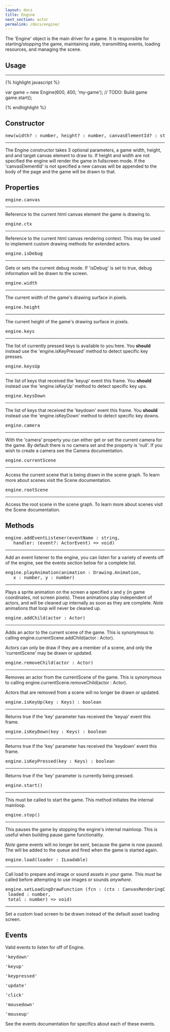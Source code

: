 ```yaml
---
layout: docs
title: Engine
next_section: actor
permalink: /docs/engine/
---
```


The 'Engine' object is the main driver for a game. It is responsible for 
starting/stopping the game, maintaining state, transmitting events, 
loading resources, and managing the scene.

## Usage
--------
{% highlight javascript %}

var game = new Engine(600, 400, 'my-game');
// TODO: Build game
game.start();

{% endhighlight %}


## Constructor 
<pre>new(width? : number, height? : number, canvasElementId? : string)</pre>
--------------

The Engine constructor takes 3 optional parameters, a game width, height, and 
and target canvas element to draw to. If height and width are not specified
the engine will render the game in fullscreen mode. If the 'canvasElementId'
is not specified a new canvas will be appended to the body of the page and
the game will be drawn to that.

## Properties

<pre>engine.canvas</pre>
------------------------

Reference to the current html canvas element the game is drawing to.

<pre>engine.ctx</pre>
---------------------

Reference to the current html canvas rendering context. This may be used to 
implement custom drawing methods for extended actors.

<pre>engine.isDebug</pre>
---------------------
Gets or sets the current debug mode. If 'isDebug' is set to true, debug information
will be drawn to the screen.

<pre>engine.width</pre>
-----------------------

The current width of the game's drawing surface in pixels.

<pre>engine.height</pre>
------------------------

The current height of the game's drawing surface in pixels.

<pre>engine.keys</pre>
----------------------

The list of currently pressed keys is available to you here. You **should** 
instead use the 'engine.isKeyPressed' method to detect specific key presses.


<pre>engine.keysUp</pre>
------------------------

The list of keys that received the 'keyup' event this frame. You **should**
instead use the 'engine.isKeyUp' method to detect specific key ups.

<pre>engine.keysDown</pre>
--------------------------

The list of keys that received the 'keydown' event this frame. You **should**
instead use the 'engine.isKeyDown' method to detect specific key downs.

<pre>engine.camera</pre>
------------------------

With the 'camera' property you can either get or set the current camera for the
game. By default there is no camera set and the property is 'null'. If you wish
to create a camera see the Camera documentation.

<pre>engine.currentScene</pre>
------------------------------

Access the current scene that is being drawn in the scene graph. To learn more
about scenes visit the Scene documentation.

<pre>engine.rootScene</pre>
---------------------------

Access the root scene in the scene graph. To learn more about scenes visit the
Scene documentation.

## Methods

<pre>engine.addEventListener(eventName : string,  
   handler: (event?: ActorEvent) => void)</pre>
---------------------------

Add an event listener to the engine, you can listen for a variety of events 
off of the engine, see the events section below for a complete list.

<pre>engine.playAnimation(animation : Drawing.Animation, 
   x : number, y : number)</pre>
--------------------------

Plays a sprite animation on the screen a specified x and y (in game 
coordinates, not screen pixels). These animations play independent of actors,
and will be cleaned up internally as soon as they are complete. *Note* animations
that loop will never be cleaned up.

<pre>engine.addChild(actor : Actor)</pre>
--------------------------

Adds an actor to the current scene of the game. This is synonymous to calling
engine.currentScene.addChild(actor : Actor). 

Actors can only be draw if they are a member of a scene, and only the 
'currentScene' may be drawn or updated.

<pre>engine.removeChild(actor : Actor)</pre>
--------------------------

Removes an actor from the currentScene of the game. This is synonymous to
calling engine.currentScene.removeChild(actor : Actor).

Actors that are removed from a scene will no longer be drawn or updated.

<pre>engine.isKeyUp(key : Keys) : boolean</pre>
---------------------------

Returns true if the 'key' parameter has received the 'keyup' event this frame.

<pre>engine.isKeyDown(key : Keys) : boolean</pre>
---------------------------

Returns true if the 'key' parameter has received the 'keydown' event this frame.

<pre>engine.isKeyPressed(key : Keys) : boolean</pre>
---------------------------

Returns true if the 'key' parameter is currently being pressed.

<pre>engine.start()</pre>
---------------------------

This must be called to start the game. This method initiates the internal 
mainloop.

<pre>engine.stop()</pre>
---------------------------

This pauses the game by stopping the engine's internal mainloop. This is 
useful when building pause game functionality. 

*Note* game events will no longer be sent, because the game is now paused.
The will be added to the queue and fired when the game is started again.

<pre>engine.load(loader : ILoadable)</pre>
----------------------------

Call load to prepare and image or sound assets in your game. This *must* be 
called before attempting to use images or sounds *anywhere*.

<pre>engine.setLoadingDrawFunction (fcn : (ctx : CanvasRenderingContext2D,
 loaded : number, 
 total : number) => void)</pre>
----------------------------

Set a custom load screen to be drawn instead of the default asset loading
screen.


## Events

Valid events to listen for off of Engine.

<pre>'keydown'</pre>
<pre>'keyup'</pre>
<pre>'keypressed'</pre>
<pre>'update'</pre>
<pre>'click'</pre>
<pre>'mousedown'</pre>
<pre>'mouseup'</pre>

See the events documentation for specifics about each of these events.
